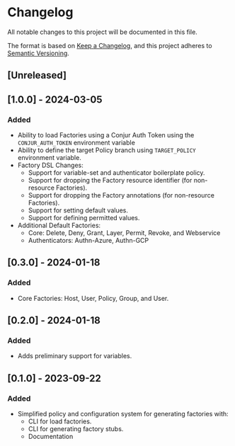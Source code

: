 # Changelog

All notable changes to this project will be documented in this file.

The format is based on [Keep a Changelog](https://keepachangelog.com/en/1.0.0/),
and this project adheres to [Semantic Versioning](https://semver.org/spec/v2.0.0.html).

## [Unreleased]

## [1.0.0] - 2024-03-05

### Added

  - Ability to load Factories using a Conjur Auth Token using the `CONJUR_AUTH_TOKEN`
    environment variable
  - Ability to define the target Policy branch using `TARGET_POLICY` environment
    variable.
  - Factory DSL Changes:
    - Support for variable-set and authenticator boilerplate policy.
    - Support for dropping the Factory resource identifier (for non-resource Factories).
    - Support for dropping the Factory annotations (for non-resource Factories).
    - Support for setting default values.
    - Support for defining permitted values.
  - Additional Default Factories:
    - Core: Delete, Deny, Grant, Layer, Permit, Revoke, and Webservice
    - Authenticators: Authn-Azure, Authn-GCP

## [0.3.0] - 2024-01-18

### Added

- Core Factories: Host, User, Policy, Group, and User.

## [0.2.0] - 2024-01-18

### Added

- Adds preliminary support for variables.

## [0.1.0] - 2023-09-22

### Added

- Simplified policy and configuration system for generating factories with:
  - CLI for load factories.
  - CLI for generating factory stubs.
  - Documentation
